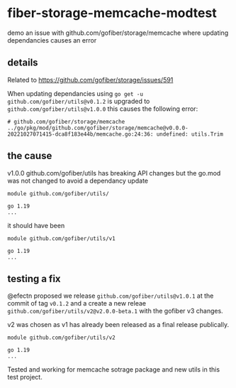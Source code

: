 # fiber-storage-memcache-modtest
 demo an issue with github.com/gofiber/storage/memcache where updating dependancies causes an error
 
 ## details
 
 Related to https://github.com/gofiber/storage/issues/591

When updating dependancies using `go get -u` `github.com/gofiber/utils@v0.1.2` is upgraded to `github.com/gofiber/utils@v1.0.0` this causes the following error:

```
# github.com/gofiber/storage/memcache
../go/pkg/mod/github.com/gofiber/storage/memcache@v0.0.0-20221027071415-dca8f183e44b/memcache.go:24:36: undefined: utils.Trim
```

## the cause

v1.0.0 github.com/gofiber/utils has breaking API changes but the go.mod was not changed to avoid a dependancy update

```
module github.com/gofiber/utils/

go 1.19
...
```

it should have been

```
module github.com/gofiber/utils/v1

go 1.19
...
```

## testing a fix

@efectn proposed we release `github.com/gofiber/utils@v1.0.1` at the commit of tag `v0.1.2` and a create a new releae `github.com/gofiber/utils/v2@v2.0.0-beta.1` with the gofiber v3 changes.

v2 was chosen as v1 has already been released as a final release publically.

```
module github.com/gofiber/utils/v2

go 1.19
...
```

Tested and working for memcache sotrage package and new utils in this test project.
